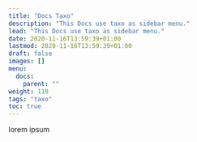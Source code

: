 ```yaml
---
title: "Docs Taxo"
description: "This Docs use taxo as sidebar menu."
lead: "This Docs use taxo as sidebar menu."
date: 2020-11-16T13:59:39+01:00
lastmod: 2020-11-16T13:59:39+01:00
draft: false
images: []
menu:
  docs:
    parent: ""
weight: 110
tags: "taxo"
toc: true
---
```


lorem ipsum